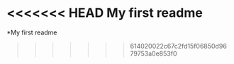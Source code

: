 <<<<<<< HEAD
My first readme
=======
*My first readme

>>>>>>> 614020022c67c2fd15f06850d9679753a0e853f0
